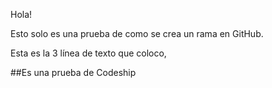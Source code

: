 Hola!

Esto solo es una prueba de como se crea un rama en GitHub.

Esta es la 3 línea de texto que coloco,

##Es una prueba de Codeship
